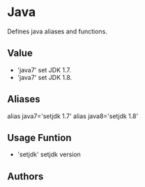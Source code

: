 Java
========

Defines java aliases and functions.

Value
------
  - 'java7' set JDK 1.7.
  - 'java7' set JDK 1.8.

Aliases 
-------
alias java7='setjdk 1.7'
alias java8='setjdk 1.8'

Usage Funtion
-------------
 - 'setjdk' setjdk version

Authors
-------

